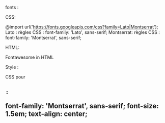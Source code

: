 
fonts :

CSS:

@import url('https://fonts.googleapis.com/css?family=Lato|Montserrat');
Lato :
règles CSS : font-family: 'Lato', sans-serif;
Montserrat:
règles CSS : font-family: 'Montserrat', sans-serif;



HTML:

Fontawesome in HTML


Style :



CSS pour <code><h2>:</code>

font-family: 'Montserrat', sans-serif;
font-size: 1.5em;
text-align: center;

<code><link rel="stylesheet" href="https://use.fontawesome.com/releases/v5.7.2/css/all.css" integrity="sha384-fnmOCqbTlWIlj8LyTjo7mOUStjsKC4pOpQbqyi7RrhN7udi9RwhKkMHpvLbHG9Sr" crossorigin="anonymous"> </code>
